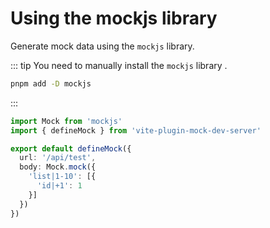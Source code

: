 # Using the mockjs library

Generate mock data using the `mockjs` library.

::: tip
You need to manually install the `mockjs` library .

```sh
pnpm add -D mockjs
```

:::

```ts
import Mock from 'mockjs'
import { defineMock } from 'vite-plugin-mock-dev-server'

export default defineMock({
  url: '/api/test',
  body: Mock.mock({
    'list|1-10': [{
      'id|+1': 1
    }]
  })
})
```
